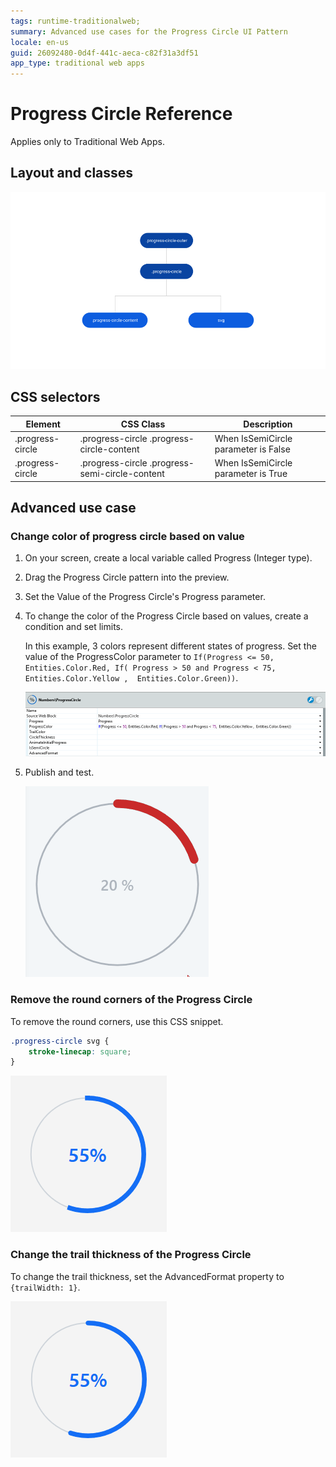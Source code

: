 ```yaml
---
tags: runtime-traditionalweb; 
summary: Advanced use cases for the Progress Circle UI Pattern
locale: en-us
guid: 26092480-0d4f-441c-aeca-c82f31a3df51
app_type: traditional web apps
---
```


# Progress Circle Reference

<div class="info" markdown="1">

Applies only to Traditional Web Apps.

</div>

## Layout and classes

![](<images/progresscircle-3-diag.png?width=650>)

## CSS selectors

| **Element** |  **CSS Class** |  **Description**  |
| --- | --- | --- |
| .progress-circle | .progress-circle .progress-circle-content |  When IsSemiCircle parameter is False  |
| .progress-circle | .progress-circle .progress-semi-circle-content |  When IsSemiCircle parameter is True  |

## Advanced use case

### Change color of progress circle based on value

1. On your screen, create a local variable called Progress (Integer type).

1. Drag the Progress Circle pattern into the preview.

1. Set the Value of the Progress Circle's Progress parameter.

1. To change the color of the Progress Circle based on values, create a condition and set limits. 

    In this example, 3 colors represent different states of progress. Set the value of the ProgressColor parameter to `If(Progress <= 50, Entities.Color.Red, If( Progress > 50 and Progress < 75,  Entities.Color.Yellow ,  Entities.Color.Green))`.
    
    ![](<images/progresscircle-4-ss.png>)

1. Publish and test.

    ![](<images/progresscircle-5-ss.gif>)

### Remove the round corners of the Progress Circle

To remove the round corners, use this CSS snippet.

```css
.progress-circle svg {
    stroke-linecap: square;
}
```

![](<images/progresscircle-6-ss.png>)

### Change the trail thickness of the Progress Circle

To change the trail thickness, set the AdvancedFormat property to `{trailWidth: 1}`.

![](<images/progresscircle-7-ss.png>)